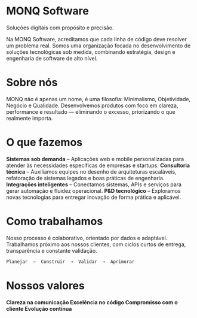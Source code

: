 # MONQ Software

Soluções digitais com propósito e precisão.

Na MONQ Software, acreditamos que cada linha de código deve resolver um problema real. Somos uma organização focada no desenvolvimento de soluções tecnológicas sob medida, combinando estratégia, design e engenharia de software de alto nível.

# Sobre nós

MONQ não é apenas um nome, é uma filosofia: Minimalismo, Objetividade, Negócio e Qualidade. Desenvolvemos produtos com foco em clareza, performance e resultado — eliminando o excesso, priorizando o que realmente importa.

# O que fazemos

**Sistemas sob demanda** – Aplicações web e mobile personalizadas para atender às necessidades específicas de empresas e startups.
**Consultoria técnica** – Auxiliamos equipes no desenho de arquiteturas escaláveis, refatoração de sistemas legados e boas práticas de engenharia.
**Integrações inteligentes** – Conectamos sistemas, APIs e serviços para gerar automação e fluidez operacional.
**P&D tecnológico** – Exploramos novas tecnologias para entregar inovação de forma prática e aplicável.

# Como trabalhamos

Nosso processo é colaborativo, orientado por dados e adaptável. Trabalhamos próximo aos nossos clientes, com ciclos curtos de entrega, transparência e constante validação.

```bash
Planejar  →  Construir  →  Validar  →  Aprimorar
```

# Nossos valores

**Clareza na comunicação
Excelência no código
Compromisso com o cliente
Evolução contínua**
